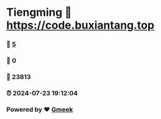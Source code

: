 # Tiengming :link: https://code.buxiantang.top 
### :page_facing_up: [5](https://code.buxiantang.top/tag.html) 
### :speech_balloon: 0 
### :hibiscus: 23813 
### :alarm_clock: 2024-07-23 19:12:04 
### Powered by :heart: [Gmeek](https://github.com/Meekdai/Gmeek)
